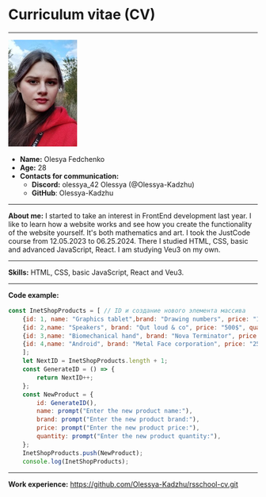 # Curriculum vitae (CV)
___


![Photo](Photo_Olessya.jpg)
* **Name:** Olesya Fedchenko 
* **Age:** 28  
* **Contacts for communication:**  
    * **Discord:** olessya_42 Olessya (@Olessya-Kadzhu)  
    * **GitHub**: Olessya-Kadzhu 

___

**About me:** I started to take an interest in FrontEnd development last year. I like to learn how a website works and see how you create the functionality of the website yourself. It's both mathematics and art. I took the JustCode course from 12.05.2023 to 06.25.2024. There I studied HTML, CSS, basic and advanced JavaScript, React. I am studying Veu3 on my own.

___

**Skills:** HTML, CSS, basic JavaScript, React and Veu3.

___

**Code example:** 

```javascript
const InetShopProducts = [ // ID и создание нового элемента массива
    {id: 1, name: "Graphics tablet",brand: "Drawing numbers", price: "1500$", quantity: "111150000"},
    {id: 2,name: "Speakers", brand: "Qut loud & co", price: "500$", quantity: "550000"},
    {id: 3,name: "Biomechanical hand", brand: "Nova Terminator", price: "1500$", quantity: "11150000"},
    {id: 4,name: "Android", brand: "Metal Face corporation", price: "25500$", quantity: "1500000"},
    ];
    let NextID = InetShopProducts.length + 1;
    const GenerateID = () => {
        return NextID++;
    };
    const NewProduct = {
        id: GenerateID(),
        name: prompt("Enter the new product name:"),
        brand: prompt("Enter the new product brand:"),
        price: prompt("Enter the new product price:"),
        quantity: prompt("Enter the new product quantity:"),
    };
    InetShopProducts.push(NewProduct);
    console.log(InetShopProducts); 
```
___

**Work experience:** <https://github.com/Olessya-Kadzhu/rsschool-cv.git>